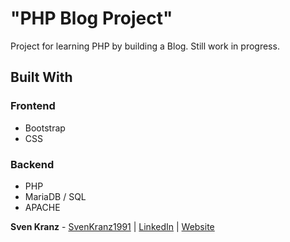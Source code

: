 # "PHP Blog Project"

Project for learning PHP by building a Blog.
Still work in progress.

## Built With

### Frontend

-   Bootstrap
-   CSS

### Backend

-   PHP
-   MariaDB / SQL
-   APACHE

**Sven Kranz** - [SvenKranz1991](https://github.com/SvenKranz1991) | [LinkedIn](https://www.linkedin.com/in/sven-kranz-a2389318b/) | [Website](www.google.com)
